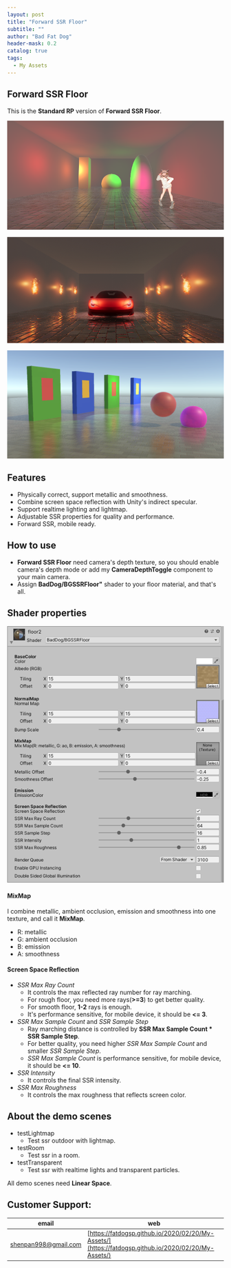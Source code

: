```yaml
---
layout: post
title: "Forward SSR Floor"
subtitle: ""
author: "Bad Fat Dog"
header-mask: 0.2
catalog: true
tags:
  - My Assets
---
```


## Forward SSR Floor

This is the **Standard RP** version of **Forward SSR Floor**.

![](/img/forward-ssr-floor/screenshot1.png)

![](/img/forward-ssr-floor/screenshot2.png)

![](/img/forward-ssr-floor/screenshot3.png)

## Features

+ Physically correct, support metallic and smoothness.
+ Combine screen space reflection with Unity's indirect specular.
+ Support realtime lighting and lightmap.
+ Adjustable SSR properties for quality and performance.
+ Forward SSR, mobile ready.

## How to use

+ **Forward SSR Floor** need camera's depth texture, so you should enable camera's depth mode or add my **CameraDepthToggle** component to your main camera.
+ Assign **BadDog/BGSSRFloor"** shader to your floor material, and that's all.

## Shader properties

![](/img/forward-ssr-floor/screenshot4.png)

#### MixMap

I combine metallic, ambient occlusion, emission and smoothness into one texture, and call it **MixMap**.

+ R: metallic
+ G: ambient occlusion
+ B: emission
+ A: smoothness

#### Screen Space Reflection

+ *SSR Max Ray Count*
	+ It controls the max reflected ray number for ray marching.
	+ For rough floor, you need more rays(**>=3**) to get better quality. 
	+ For smooth floor, **1-2** rays is enough.
	+ It's performance sensitive, for mobile device, it should be **<= 3**.
+ *SSR Max Sample Count* and *SSR Sample Step*
	+ Ray marching distance is controlled by **SSR Max Sample Count * SSR Sample Step**.
	+ For better quality, you need higher *SSR Max Sample Count* and smaller *SSR Sample Step*. 
	+ *SSR Max Sample Count* is performance sensitive, for mobile device, it should be **<= 10**.
+ *SSR Intensity*
	+ It controls the final SSR intensity.
+ *SSR Max Roughness*
	+ It controls the max roughness that reflects screen color.

## About the demo scenes

+ testLightmap
	+ Test ssr outdoor with lightmap.
+ testRoom
	+ Test ssr in a room.
+ testTransparent
	+ Test ssr with realtime lights and transparent particles.

All demo scenes need **Linear Space**.

## Customer Support:

| email | web |
| ---- | ---- |
| shenpan998@gmail.com |  [https://fatdogsp.github.io/2020/02/20/My-Assets/](https://fatdogsp.github.io/2020/02/20/My-Assets/) |





























